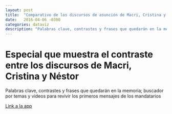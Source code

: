 ```yaml
---
layout: post
title:  "Comparativo de los discursos de asunción de Macri, Cristina y Néstor Kirchner"
date:   2016-04-06 -0300
categories: dataviz
description: "Palabras clave, contrastes y frases que quedarán en la memoria; buscador por temas y videos para revivir los primeros mensajes de los mandatarios"
---
```


# Especial que muestra el contraste entre los discursos de Macri, Cristina y Néstor

Palabras clave, contrastes y frases que quedarán en la memoria; buscador por temas y videos para revivir los primeros mensajes de los mandatarios

[Link a la app](http://www.lanacion.com.ar/1853009-especial-de-la-nacion-comparativo-de-los-discursos-de-asuncion-de-macri-cristina-y-nestor-kirchner)

